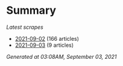 # Summary
*Latest scrapes*
* [2021-09-02](https://github.com/nuuuwan/news_lk/blob/data/news_lk.2021-09-02.json) (166 articles)
* [2021-09-03](https://github.com/nuuuwan/news_lk/blob/data/news_lk.2021-09-03.json) (9 articles)

*Generated at 03:08AM, September 03, 2021*